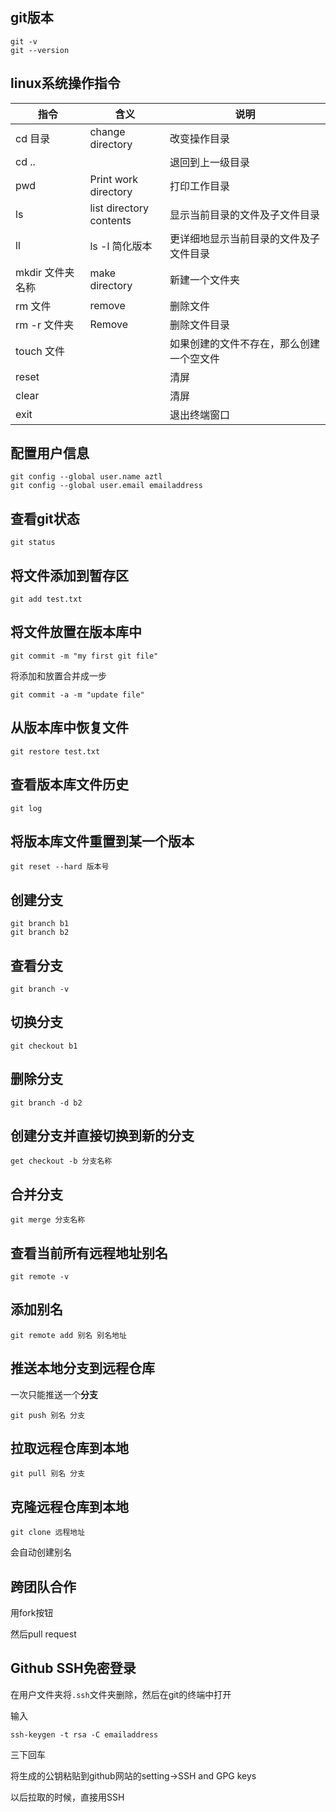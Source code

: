 ## git版本

```shell
git -v
git --version
```

## linux系统操作指令

| **指令**      | **含义**                      | **说明**               |
| ----------- | --------------------------- | -------------------- |
| cd 目录       | change directory            | 改变操作目录               |
| cd ..       |                             | 退回到上一级目录             |
| pwd         | Print work<br> directory    | 打印工作目录               |
| ls          | list directory<br> contents | 显示当前目录的文件及子文件目录      |
| ll          | ls -l 简化版本                  | 更详细地显示当前目录的文件及子文件目录  |
| mkdir 文件夹名称 | make directory              | 新建一个文件夹              |
| rm 文件       | remove                      | 删除文件                 |
| rm -r 文件夹   | Remove                      | 删除文件目录               |
| touch 文件    |                             | 如果创建的文件不存在，那么创建一个空文件 |
| reset       |                             | 清屏                   |
| clear       |                             | 清屏                   |
| exit        |                             | 退出终端窗口               |

## 配置用户信息

```shell
git config --global user.name aztl
git config --global user.email emailaddress
```

## 查看git状态

`git status`

## 将文件添加到暂存区

`git add test.txt`

## 将文件放置在版本库中

`git commit -m "my first git file"`

将添加和放置合并成一步

`git commit -a -m "update file"`

## 从版本库中恢复文件

`git restore test.txt`  

## 查看版本库文件历史

`git log`

## 将版本库文件重置到某一个版本

`git reset --hard 版本号`

## 创建分支

```shell
git branch b1
git branch b2
```

## 查看分支

```shell
git branch -v
```

## 切换分支

`git checkout b1`

## 删除分支

`git branch -d b2`

## 创建分支并直接切换到新的分支

`get checkout -b 分支名称`

## 合并分支

`git merge 分支名称`

## 查看当前所有远程地址别名

`git remote -v`

## 添加别名

`git remote add 别名 别名地址`

## 推送本地分支到远程仓库

一次只能推送一个**分支**

`git push 别名 分支`

## 拉取远程仓库到本地

`git pull 别名 分支`

## 克隆远程仓库到本地

`git clone 远程地址`

会自动创建别名

## 跨团队合作

用fork按钮

然后pull request

## Github SSH免密登录

在用户文件夹将`.ssh`文件夹删除，然后在git的终端中打开

输入

`ssh-keygen -t rsa -C emailaddress`

三下回车

将生成的公钥粘贴到github网站的setting->SSH and GPG keys

以后拉取的时候，直接用SSH
